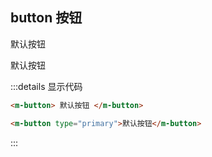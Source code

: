 ## button 按钮

<m-button> 默认按钮 </m-button>

<m-button type="primary"> 默认按钮 </m-button>

:::details 显示代码

```html
<m-button> 默认按钮 </m-button>

<m-button type="primary">默认按钮</m-button>
```

:::
